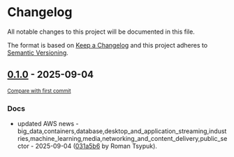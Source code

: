 # Changelog

All notable changes to this project will be documented in this file.

The format is based on [Keep a Changelog](http://keepachangelog.com/en/1.0.0/)
and this project adheres to [Semantic Versioning](http://semver.org/spec/v2.0.0.html).

<!-- insertion marker -->
## [0.1.0](https://github.com/tsypuk/aws-news/releases/tag/ver-2025-09-040.1.0) - 2025-09-04

<small>[Compare with first commit](https://github.com/tsypuk/aws-news/compare/4b8134ca01af2b6ddaf1f9029d0fb39a77c3921e...ver-2025-09-04)</small>

### Docs

- updated AWS news - big_data,containers,database,desktop_and_application_streaming,industries,machine_learning,media,networking_and_content_delivery,public_sector - 2025-09-04 ([031a5b6](https://github.com/tsypuk/aws-news/commit/031a5b6a91748a6cfa6c6ea7b695fb6777f913e3) by Roman Tsypuk).

